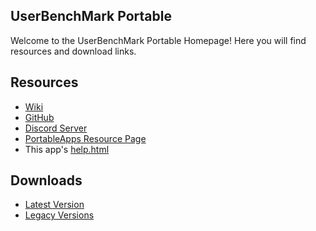 ## UserBenchMark Portable
Welcome to the UserBenchMark Portable Homepage! Here you will find resources and download links.
## Resources
- [Wiki](https://github.com/JarlPenguin/UserBenchMarkPortable/wiki)
- [GitHub](https://github.com/JarlPenguin/UserBenchMarkPortable)
- [Discord Server](https://discord.gg/VVuZHqT)
- [PortableApps Resource Page](https://portableapps.com/node/58071)
- This app's [help.html](https://github.com/JarlPenguin/UserBenchMarkPortable/tree/master/docs/help.html)

## Downloads
- [Latest Version](https://github.com/JarlPenguin/UserBenchMarkPortable/releases/tag/2.9.3.999)
- [Legacy Versions](https://github.com/JarlPenguin/UserBenchMarkPortable/releases)
